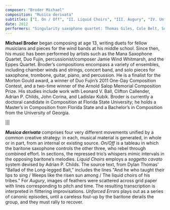 ```yaml
---
composer: "Broder Michael"
composition: "Musica derivata"
subtitles: ["I. On / Off", "II. Liquid Choirs", "III. Augury", "IV. Unforced Errors"]
date: 2012
performers: "Singularity saxophone quartet: Thomas Giles, Cole Belt, Scotty Phillips, and Bryan McNamara"
---
```

**Michael Broder** began composing at age 13, writing duets for fellow musicians and pieces for the wind bands at his middle school. Since then, his music has been performed by artists such as the Mana Saxophone Quartet, Duo Fujin, percussionist/composer Jamie Wind Whitmarsh, and the Eppes Quartet. Broder’s compositions encompass a variety of ensembles, including chamber winds and strings, concert band, and solo pieces for saxophone, trombone, guitar, piano, and percussion. He is a finalist for the Morton Gould award, a winner of Duo Fujin’s 2011 One-Day Composition Contest, and a two-time winner of the Arnold Salop Memorial Composition Prize. His studies include work with Leonard V. Ball, Clifton Callender, Adrian P. Childs, John Corina, and Ladislav Kubík. Broder is currently a doctoral candidate in Composition at Florida State University; he holds a Master’s in Composition from Florida State and a Bachelor’s in Composition from the University of Georgia.

|||

**_Musica derivata_** comprises four very different movements unified by a common creative strategy: in each, musical material is generated, in whole or in part, from an internal or existing source. *On/Off* is a tableau in which the baritone saxophone controls the other three, who rebel through combined effort. In sections, the repressed trio’s whispers mimic intervals in the opposing baritone’s melodies. *Liquid Choirs* employs a *soggetto cavato* system devised by Adrian P. Childs. The source text, from Dylan Thomas' “Ballad of the Long-legged Bait,” includes the lines "And he who taught their lips to sing / Weeps like the risen sun among / The liquid choirs of his tribes." For *Augury*, images of feathers were scattered across grid paper with lines corresponding to pitch and time. The resulting transcription is interpreted in flittering improvisations. *Unforced Errors* plays out as a series of canonic episodes, until a careless foul-up by the baritone derails the group, and they must rally to recover.